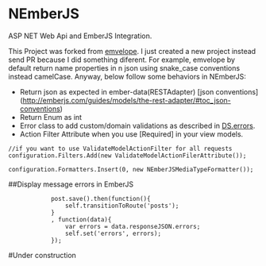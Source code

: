 

# NEmberJS
ASP NET Web Api and EmberJS Integration.

This Project was forked from [emvelope](https://github.com/jonnii/emvelope). I just created a new project instead send PR because I did something diferent. For example, emvelope by default return name properties in n json using snake_case conventions instead camelCase. Anyway, below follow some behaviors in NEmberJS:



* Return json as expected in ember-data(RESTAdapter) [json conventions] (http://emberjs.com/guides/models/the-rest-adapter/#toc_json-conventions)
* Return Enum as int
* Error class to add custom/domain validations as described in [DS.errors](http://emberjs.com/api/data/classes/DS.Errors.html).
* Action Filter Attribute when you use [Required] in your view models.



```
//if you want to use ValidateModelActionFilter for all requests
configuration.Filters.Add(new ValidateModelActionFilerAttribute());

configuration.Formatters.Insert(0, new NEmberJSMediaTypeFormatter());
```


##Display message errors in EmberJS

```
            post.save().then(function(){
                self.transitionToRoute('posts');
            }
            , function(data){
                var errors = data.responseJSON.errors;
                self.set('errors', errors);
            });
```


#Under construction
